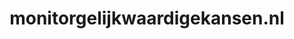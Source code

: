 ---
layout: post
title:  "monitorgelijkwaardigekansen.nl"
internal_url:  "/data/monitorgelijkwaardigekansen.nl.html"
categories: dutchgov
---